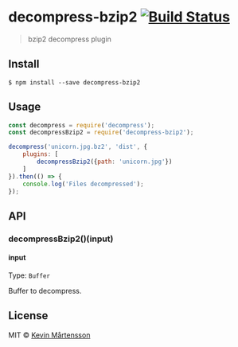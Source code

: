 # decompress-bzip2 [![Build Status](https://travis-ci.org/kevva/decompress-bzip2.svg?branch=master)](https://travis-ci.org/kevva/decompress-bzip2)

> bzip2 decompress plugin


## Install

```
$ npm install --save decompress-bzip2
```


## Usage

```js
const decompress = require('decompress');
const decompressBzip2 = require('decompress-bzip2');

decompress('unicorn.jpg.bz2', 'dist', {
	plugins: [
		decompressBzip2({path: 'unicorn.jpg'})
	]
}).then(() => {
	console.log('Files decompressed');
});
```


## API

### decompressBzip2()(input)

#### input

Type: `Buffer`

Buffer to decompress.


## License

MIT © [Kevin Mårtensson](https://github.com/kevva)
